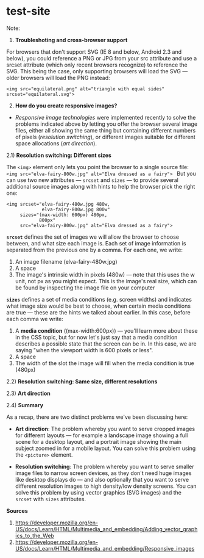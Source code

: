 # test-site

Note:
1. **Troubleshoting and cross-browser support**

For browsers that don't support SVG (IE 8 and below, Android 2.3 and below), you could reference a PNG or JPG from your src attribute and use a srcset attribute (which only recent browsers recognize) to reference the SVG. This being the case, only supporting browsers will load the SVG — older browsers will load the PNG instead:
```
<img src="equilateral.png" alt="triangle with equal sides" srcset="equilateral.svg">
```

2. **How do you create responsive images?**

* *Responsive image technologies* were implemented recently to solve the problems indicated above by letting you offer the browser several image files, either all showing the same thing but containing different numbers of pixels (*resolution switching*), or different images suitable for different space allocations (*art direction*).
 
2.1) **Resolution switching: Different sizes**

The `<img>` element only lets you point the browser to a single source file:
`<img src="elva-fairy-800w.jpg" alt="Elva dressed as a fairy">
`
But you can use two new attributes — `srcset` and `sizes` — to provide several additional source images along with hints to help the browser pick the right one:
```
<img srcset="elva-fairy-480w.jpg 480w,
             elva-fairy-800w.jpg 800w"
     sizes="(max-width: 600px) 480px,
            800px"
     src="elva-fairy-800w.jpg" alt="Elva dressed as a fairy">
```
**`srcset`** defines the set of images we will allow the browser to choose between, and what size each image is. Each set of image information is separated from the previous one by a comma. For each one, we write:
 1. An image filename (elva-fairy-480w.jpg)
 2. A space
 3. The image's intrinsic width in pixels (480w) — note that this uses the w unit, not px as you might expect. This is the image's real size, which can be found by inspecting the image file on your computer

**`sizes`** defines a set of media conditions (e.g. screen widths) and indicates what image size would be best to choose, when certain media conditions are true — these are the hints we talked about earlier. In this case, before each comma we write:

 1. A **media condition** ((max-width:600px)) — you'll learn more about these in the CSS topic, but for now let's just say that a media condition describes a possible state that the screen can be in. In this case, we are saying "when the viewport width is 600 pixels or less".
 2. A space
 3. The width of the slot the image will fill when the media condition is true (480px)


2.2) **Resolution switching: Same size, different resolutions**
 
 
 
2.3) **Art direction**



2.4) **Summary**

As a recap, there are two distinct problems we've been discussing here:

* **Art direction**: The problem whereby you want to serve cropped images for different layouts — for example a landscape image showing a full scene for a desktop layout, and a portrait image showing the main subject zoomed in for a mobile layout. You can solve this problem using the `<picture>` element.

* **Resolution switching**: The problem whereby you want to serve smaller image files to narrow screen devices, as they don't need huge images like desktop displays do — and also optionally that you want to serve different resolution images to high density/low density screens. You can solve this problem by using vector graphics (SVG images) and the `srcset` with `sizes` attributes.


**Sources**
1. https://developer.mozilla.org/en-US/docs/Learn/HTML/Multimedia_and_embedding/Adding_vector_graphics_to_the_Web
2. https://developer.mozilla.org/en-US/docs/Learn/HTML/Multimedia_and_embedding/Responsive_images
